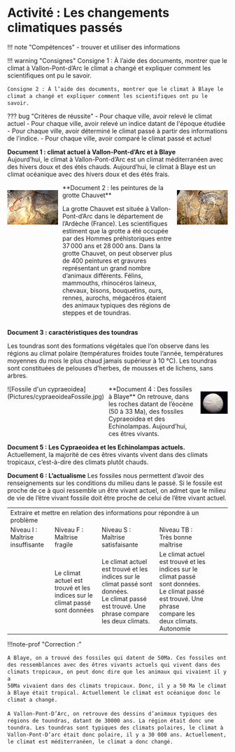 # Activité : Les changements climatiques passés

!!! note "Compétences"
    - trouver et utiliser des informations

!!! warning "Consignes"
    Consigne 1 : À l’aide des documents, montrer que le climat à
    Vallon-Pont-d’Arc le climat a changé et expliquer comment les scientifiques ont pu le savoir.

    Consigne 2 : À l’aide des documents, montrer que le climat à Blaye le climat a changé et expliquer comment les scientifiques ont pu le savoir.

??? bug "Critères de réussite"
    - Pour chaque ville, avoir relevé le climat actuel
    - Pour chaque ville, avoir relevé un indice datant de l'époque étudiée
    - Pour chaque ville, avoir déterminé le climat passé à partir des informations de l'indice.
    - Pour chaque ville, avoir comparé le climat passé et actuel



**Document 1 : climat actuel à Vallon-Pont-d’Arc et à Blaye**  
Aujourd’hui, le climat à Vallon-Pont-d’Arc est un climat méditerranéen avec des hivers doux et des étés chauds.
Aujourd’hui, le climat à Blaye est un climat océanique avec des hivers doux et des étés frais.

<div markdown style="display: flex; flex-direction:row" > 

![Peinture d'un ours](Pictures/peintureOurs.png)

<div markdown style="display: flex; flex-direction:column; margin-left:10px; margin-right: 10px; max-width:50%" > 
**Document 2 : les peintures de la grotte Chauvet**  

La grotte Chauvet est située à Vallon-Pont-d’Arc dans le département de l’Ardèche (France). Les scientifiques estiment que la grotte a été occupée par des Hommes préhistoriques entre 37 000 ans et 28 000 ans.
Dans la grotte Chauvet, on peut observer plus de 400 peintures et gravures représentant un grand nombre d’animaux différents. Félins, mammouths, rhinocéros laineux, chevaux, bisons, bouquetins, ours, rennes, aurochs, mégacéros étaient des animaux typiques des régions de steppes et de toundras.
</div>



![Peinture d'un mammouth](Pictures/PeintureMammouth.png)



</div>

**Document 3 : caractéristiques des toundras**

Les toundras sont des formations végétales que l’on observe dans les régions au climat polaire (températures froides toute l’année, températures moyennes du mois le plus chaud jamais supérieur à 10 °C).
Les toundras sont constituées de pelouses d’herbes, de mousses et de lichens, sans
arbres. 

<div markdown style="display: flex; flex-direction:row" > 
![Fossile d'un cypraeoidea](Pictures/cypraeoideaFossile.jpg)



<div markdown style="display: flex; flex-direction:column; margin-left:10px; margin-right: 10px; max-width:50%" > 
**Document 4 : Des fossiles à Blaye**  
On retrouve, dans les roches datant de l’éocène (50 à 33 Ma), des fossiles Cypraeoidea et des Echinolampas. Aujourd’hui, ces êtres vivants.

</div>

![Fossile d'un echinolampas](Pictures/echnilampasfossile.jpg)



</div>



**Document 5 : Les Cypraeoidea et les Echinolampas actuels.**  
Actuellement, la majorité de ces êtres vivants vivent dans des climats
tropicaux, c’est-à-dire des climats plutôt chauds.

**Document 6 : L’actualisme**
Les fossiles nous permettent d’avoir des renseignements sur les conditions du milieu dans le passé. Si le fossile est proche de ce à quoi ressemble un être vivant actuel, on admet que le milieu de vie de
l’être vivant fossile doit être proche de celui de l’être vivant actuel.

<table>
<tbody>
<tr class="odd">
<td colspan=4>Extraire et mettre en relation des informations pour répondre à un problème</td>
<td></td>
<td></td>
<td></td>
</tr>
<tr class="even">
<td>Niveau I : Maîtrise insuffisante</td>
<td>Niveau F : Maîtrise fragile</td>
<td>Niveau S : Maîtrise satisfaisante</td>
<td>Niveau TB : Très bonne maîtrise</td>
</tr>
<tr class="odd">
<td></td>
<td>Le climat actuel est trouvé et les indices sur le climat passé sont
données</td>
<td>Le climat actuel est trouvé et les indices sur le climat passé sont
données.<br />
Le climat passé est trouvé. Une phrase compare les deux climats.<br />
</td>
<td>Le climat actuel est trouvé et les indices sur le climat passé sont
données.<br />
Le climat passé est trouvé. Une phrase compare les deux climats.<br />
Autonomie</td>
</tr>
</tbody>
</table>

!!!note-prof "Correction :"

    A Blaye, on a trouvé des fossiles qui datent de 50Ma. Ces fossiles ont
    des ressemblances avec des êtres vivants actuels qui vivent dans des
    climats tropicaux, on peut donc dire que les animaux qui vivaient il y a
    50Ma vivaient dans des climats tropicaux. Donc, il y a 50 Ma le climat à Blaye était tropical. Actuellement le climat est océanique donc le climat a changé.

    A Vallon-Pont-D’Arc, on retrouve des dessins d’animaux typiques des régions de toundras, datant de 30000 ans. La région était donc une toundra. Les toundras sont typiques des climats polaires, le climat à Vallon-Pont-D’arc était donc polaire, il y a 30 000 ans. Actuellement, le climat est méditerranéen, le climat a donc changé.

